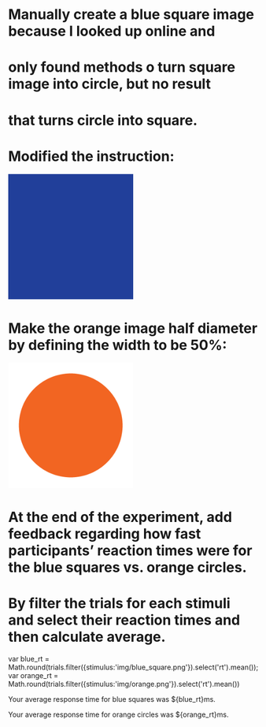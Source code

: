 # Manually create a blue square image because I looked up online and 
# only found methods o turn square image into circle, but no result 
# that turns circle into square.

# Modified the instruction:
<div style='float: left;'><img src='img/blue_square.png' style='width: 50%;'></img>

# Make the orange image half diameter by defining the width to be 50%:
<div style='float: right;'><img src='img/orange.png' style='width: 50%;'></img> 

# At the end of the experiment, add feedback regarding how fast participants’ reaction times were for the blue squares vs. orange circles.
# By filter the trials for each stimuli and select their reaction times and then calculate average.

var blue_rt = Math.round(trials.filter({stimulus:'img/blue_square.png'}).select('rt').mean());
var orange_rt = Math.round(trials.filter({stimulus:'img/orange.png'}).select('rt').mean())


<p>Your average response time for blue squares was ${blue_rt}ms.</p>

<p>Your average response time for orange circles was ${orange_rt}ms.</p>